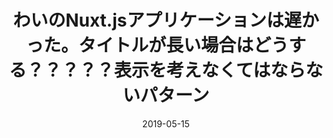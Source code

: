 ---
title: 'わいのNuxt.jsアプリケーションは遅かった。タイトルが長い場合はどうする？？？？？表示を考えなくてはならないパターン'
date: '2019-05-15'
description: 'プログラミング初級者がNuxt.jsの高速化するのにストレージにキャッシュしてみたら、色々捗った話'
image: qiita.svg
slug: 'qiita2019-12-03'
categories: ['qiita', 'nuxtjs', 'react']
blogType: 'qiita'
url: 'https://qiita.com/yujiteshima/items/189105ba1512080410fb'
---